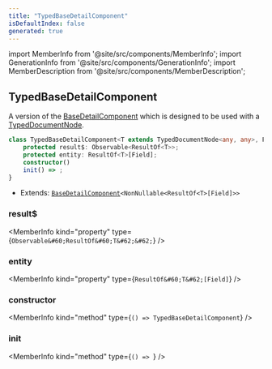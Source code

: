 ```yaml
---
title: "TypedBaseDetailComponent"
isDefaultIndex: false
generated: true
---
```

<!-- This file was generated from the Vendure source. Do not modify. Instead, re-run the "docs:build" script -->
import MemberInfo from '@site/src/components/MemberInfo';
import GenerationInfo from '@site/src/components/GenerationInfo';
import MemberDescription from '@site/src/components/MemberDescription';


## TypedBaseDetailComponent

<GenerationInfo sourceFile="packages/admin-ui/src/lib/core/src/common/base-detail.component.ts" sourceLine="186" packageName="@bb-vendure/admin-ui" />

A version of the <a href='/reference/admin-ui-api/list-detail-views/base-detail-component#basedetailcomponent'>BaseDetailComponent</a> which is designed to be used with a
[TypedDocumentNode](https://the-guild.dev/graphql/codegen/plugins/typescript/typed-document-node).

```ts title="Signature"
class TypedBaseDetailComponent<T extends TypedDocumentNode<any, any>, Field extends keyof ResultOf<T>> extends BaseDetailComponent<NonNullable<ResultOf<T>[Field]>> {
    protected result$: Observable<ResultOf<T>>;
    protected entity: ResultOf<T>[Field];
    constructor()
    init() => ;
}
```
* Extends: <code><a href='/reference/admin-ui-api/list-detail-views/base-detail-component#basedetailcomponent'>BaseDetailComponent</a>&#60;NonNullable&#60;ResultOf&#60;T&#62;[Field]&#62;&#62;</code>



<div className="members-wrapper">

### result$

<MemberInfo kind="property" type={`Observable&#60;ResultOf&#60;T&#62;&#62;`}   />


### entity

<MemberInfo kind="property" type={`ResultOf&#60;T&#62;[Field]`}   />


### constructor

<MemberInfo kind="method" type={`() => TypedBaseDetailComponent`}   />


### init

<MemberInfo kind="method" type={`() => `}   />




</div>
